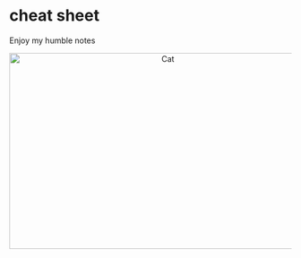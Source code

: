 # cheat sheet
Enjoy my humble notes 

<p align="center">
  <img src="https://www.tiendanimal.es/articulos/wp-content/uploads/2014/05/%C2%BFC%C3%B3mo-tener-gatos-m%C3%A1s-felices_-1200x900.jpg" alt="Cat" width="550" height="350" />
</p>

